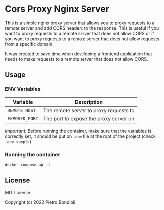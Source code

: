 # Cors Proxy Nginx Server

This is a simple nginx proxy server that allows you to proxy requests to a remote server and add CORS headers to the response. This is useful if you want to proxy requests to a remote server that does not allow CORS or if you want to proxy requests to a remote server that does not allow requests from a specific domain.

It was created to save time when developing a frontend application that needs to make requests to a remote server that does not allow CORS.

## Usage

### ENV Variables

| Variable | Description |
|----------|-------------|
| `REMOTE_HOST` | The remote server to proxy requests to |
| `EXPOSED_PORT` | The port to expose the proxy server on |

*Important*: Before running the container, make sure that the variables is correctly set, it should be put on `.env` file at the root of the project (check `.env.sample`).

### Running the container

```bash
docker-compose up -d
```

## License

MIT License

Copyright (c) 2022 Pietro Bondioli
